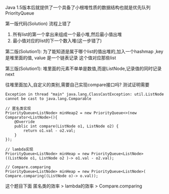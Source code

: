 Java 1.5版本后就提供了一个具备了小根堆性质的数据结构也就是优先队列PriorityQueue

第一版代码(Solution) 流程上错了

1. 所有list的第一个拿出来组成一个最小堆,然后最小值出堆
2. 最小值对应的list的下一个数入堆(这一步错了)

第二版(Solution1):
为了能知道是属于哪个list的值出堆的,加入一个hashmap ,key 是堆里面的值, value 是一个链表记录 这个值对应那些list

第三版(Solution1):
堆里面的元素不单单是数值,而是ListNode,记录值的同时记录next

往堆里面加入,自定义的类别,需要自己实现compare接口吗?
测试证明需要
```
Exception in thread "main" java.lang.ClassCastException: util.ListNode cannot be cast to java.lang.Comparable
```

```
// 匿名类实现
PriorityQueue<ListNode> minHeap2 = new PriorityQueue<>(new Comparator<ListNode>(){
    @Override
    public int compare(ListNode o1, ListNode o2) {
        return o1.val - o2.val;
    }
});

// lambda实现
PriorityQueue<ListNode> minHeap = new PriorityQueue<ListNode>((ListNode o1, ListNode o2 )-> o1.val - o2.val);

// Compare.comparing
PriorityQueue<ListNode> minHeap = new PriorityQueue<ListNode>( Compare.comparing((ListNode o)-> o.val));

```

这个题目下面 匿名类的效率 > lambda的效率 > Compare.comparing
